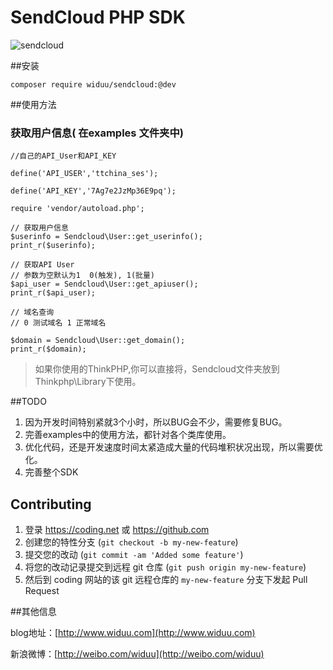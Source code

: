 SendCloud PHP SDK
===

![sendcloud](http://sendcloud.sohu.com/img/home/logo-.png)

##安装
    
    composer require widuu/sendcloud:@dev

##使用方法

### 获取用户信息( 在examples 文件夹中)

    //自己的API_User和API_KEY

    define('API_USER','ttchina_ses');

    define('API_KEY','7Ag7e2JzMp36E9pq');

    require 'vendor/autoload.php';

    // 获取用户信息
    $userinfo = Sendcloud\User::get_userinfo();
    print_r($userinfo);

    // 获取API User 
    // 参数为空默认为1  0(触发), 1(批量)
    $api_user = Sendcloud\User::get_apiuser();
    print_r($api_user);

    // 域名查询
    // 0 测试域名 1 正常域名

    $domain = Sendcloud\User::get_domain();
    print_r($domain);

> 如果你使用的ThinkPHP,你可以直接将，Sendcloud文件夹放到Thinkphp\Library下使用。

##TODO

1. 因为开发时间特别紧就3个小时，所以BUG会不少，需要修复BUG。
2. 完善examples中的使用方法，都针对各个类库使用。
3. 优化代码，还是开发速度时间太紧造成大量的代码堆积状况出现，所以需要优化。
4. 完善整个SDK

## Contributing

1. 登录 <https://coding.net> 或 <https://github.com>
2. 创建您的特性分支 (`git checkout -b my-new-feature`)
3. 提交您的改动 (`git commit -am 'Added some feature'`)
4. 将您的改动记录提交到远程 git 仓库 (`git push origin my-new-feature`)
5. 然后到 coding 网站的该 git 远程仓库的 `my-new-feature` 分支下发起 Pull Request

##其他信息

blog地址：[http://www.widuu.com](http://www.widuu.com)

新浪微博：[http://weibo.com/widuu](http://weibo.com/widuu)




